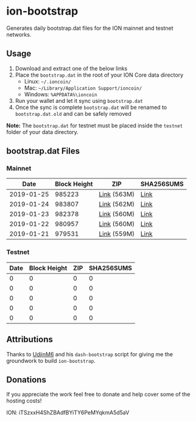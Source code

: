 # ion-bootstrap

Generates daily bootstrap.dat files for the ION mainnet and testnet networks.

## Usage

1. Download and extract one of the below links
2. Place the `bootstrap.dat` in the root of your ION Core data directory
    - Linux: `~/.ioncoin/`
    - Mac: `~/Library/Application Support/ioncoin/`
    - Windows: `%APPDATA%\ioncoin`
3. Run your wallet and let it sync using `bootstrap.dat`
4. Once the sync is complete `bootstrap.dat` will be renamed to `bootstrap.dat.old` and can be safely removed

**Note:** The `bootstrap.dat` for testnet must be placed inside the `testnet` folder of your data directory.

## bootstrap.dat Files

### Mainnet

|    Date    | Block Height | ZIP | SHA256SUMS |
| ---------- | ------------ | --- | ---------- |
| 2019-01-25 | 985223 | [Link](https://s3-ap-southeast-2.amazonaws.com/ion-bootstrap/mainnet/2019-01-25/bootstrap.dat.zip) (563M) | [Link](https://s3-ap-southeast-2.amazonaws.com/ion-bootstrap/mainnet/2019-01-25/SHA256SUMS) |
| 2019-01-24 | 983807 | [Link](https://s3-ap-southeast-2.amazonaws.com/ion-bootstrap/mainnet/2019-01-24/bootstrap.dat.zip) (562M) | [Link](https://s3-ap-southeast-2.amazonaws.com/ion-bootstrap/mainnet/2019-01-24/SHA256SUMS) |
| 2019-01-23 | 982378 | [Link](https://s3-ap-southeast-2.amazonaws.com/ion-bootstrap/mainnet/2019-01-23/bootstrap.dat.zip) (560M) | [Link](https://s3-ap-southeast-2.amazonaws.com/ion-bootstrap/mainnet/2019-01-23/SHA256SUMS) |
| 2019-01-22 | 980957 | [Link](https://s3-ap-southeast-2.amazonaws.com/ion-bootstrap/mainnet/2019-01-22/bootstrap.dat.zip) (560M) | [Link](https://s3-ap-southeast-2.amazonaws.com/ion-bootstrap/mainnet/2019-01-22/SHA256SUMS) |
| 2019-01-21 | 979531 | [Link](https://s3-ap-southeast-2.amazonaws.com/ion-bootstrap/mainnet/2019-01-21/bootstrap.dat.zip) (559M) | [Link](https://s3-ap-southeast-2.amazonaws.com/ion-bootstrap/mainnet/2019-01-21/SHA256SUMS) |

### Testnet

|    Date    | Block Height | ZIP | SHA256SUMS |
| ---------- | ------------ | --- | ---------- |
| 0 | 0 | 0 | 0 |
| 0 | 0 | 0 | 0 |
| 0 | 0 | 0 | 0 |
| 0 | 0 | 0 | 0 |
| 0 | 0 | 0 | 0 |

## Attributions

Thanks to [UdjinM6](https://github.com/UdjinM6) and his `dash-bootstrap` script
for giving me the groundwork to build `ion-bootstrap`.

## Donations

If you appreciate the work feel free to donate and help cover some of the
hosting costs!

ION: iTSzxxH4ShZBAdfBYiTY6PeMYqkmA5d5aV
